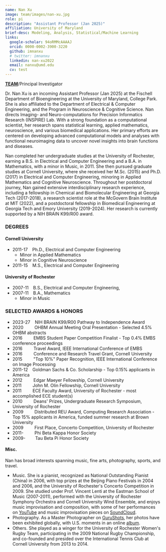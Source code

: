 ```yaml
---
name: Nan Xu
image: team/images/nan-xu.jpg
role: pi
description: "Assistant Professor (Jan 2025)"
affiliation: University of Maryland
brief-desc: Modeling, Analysis, Statistical/Machine Learning
links:
  google-scholar: 94oRMMcAAAAJ
  orcid: 0000-0002-3900-3220
  github: imnanxu
  # twitter: imnanxu
  linkedin: nan-xu2022  
  email: nanxu@umd.edu
  cv: test
---
```

[**TEAM**](/team/)/Principal Investigator

Dr. Nan Xu is an incoming Assistant Professor (Jan 2025) at the Fischell Department of Bioengineering at the University of Maryland, College Park. She is also affiliated to the Department of Electrical & Computer Engineering, and the Program in Neuroscience & Cognitive Science. Nan directs Imaging- and Neuro-computations for Precision Informatics Research (INSPIRE) Lab. With a strong foundation as a computational scientist, her research spans statistical learning, applied mathematics, neuroscience, and various biomedical applications. Her primary efforts are centered on developing advanced computational models and analyses with functional neuroimaging data to uncover novel insights into brain functions and diseases. 

Nan completed her undergraduate studies at the University of Rochester, earning a B.S. in Electrical and Computer Engineering and a B.A. in Mathematics, with a minor in Music, in 2011. She then pursued graduate studies at Cornell University, where she received her M.Sc. (2015) and Ph.D. (2017) in Electrical and Computer Engineering, minoring in Applied Mathematics and Cognitive Neuroscience. Throughout her postdoctoral journey, Nan gained extensive interdisciplinary research experience, including a fellowship in Chemical and Biomolecular Engineering at Georgia Tech (2017-2018), a research scientist role at the McGovern Brain Institute at MIT (2022), and a postdoctoral fellowship in Biomedical Engineering at Georgia Tech and Emory University (2019-2024). Her research is currently supported by a NIH BRAIN K99/R00 award.

### DEGREES
#### Cornell University 
- 2011-17	&ensp; Ph.D., Electrical and Computer Engineering
  - Minor in Applied Mathematics
  - Minor in Cognitive Neuroscience
- 2011-15 &ensp; M.S., Electrical and Computer Engineering

#### University of Rochester 
- 2007-11	&ensp;  B.S., Electrical and Computer Engineering, 	
- 2007-11	&ensp;  B.A., Mathematics	
  - Minor in Music

### SELECTED AWARDS & HONORS
- 2023-27 &ensp; NIH BRAIN K99/R00 Pathway to Independence Award
- 2020 &emsp;&emsp; OHBM Annual Meeting Oral Presentation - Selected 4.5% OHBM abstracts
- 2016 &emsp;&emsp; EMBS Student Paper Competition Finalist - Top 0.4% EMBS conference proceedings
- 2016 &emsp;&emsp; Travel Award, IEEE International Conference of EMBS
- 2016 &emsp;&emsp; Conference and Research Travel Grant, Cornell University
- 2015 &emsp;&emsp; "Top 10%" Paper Recognition, IEEE International Conference on Image Processing 
- 2011-12  &ensp;   Goldman Sachs & Co. Scholarship - Top 0.15% applicants in America
- 2012 &emsp;&emsp; Edgar Maeyer Fellowship, Cornell University
- 2011 &emsp;&emsp; John M. Olin Fellowship, Cornell University 
- 2011 &emsp;&emsp; ECE Faculty Award, University of Rochester - most accomplished ECE student(s)
- 2010 &emsp;&emsp; Deans' Prizes, Undergraduate Research Symposium, University of Rochester
- 2009 &emsp;&emsp; Distributed REU Award, Computing Research Association - Top 15% applicants in America, funded summer research at Brown University
- 2009 &emsp;&emsp; First Place, Concerto Competition, University of Rochester 
- 2011- &emsp;&emsp; Phi Beta Kappa Honor Society
- 2009- &emsp;&emsp;Tau Beta Pi Honor Society

#### Misc.
 Nan has broad interests spanning music, fine arts, photography, sports, and travel. 

- Music. She is a pianist, recognized as National Outstanding Pianist (China) in 2006, with top prizes at the Beijing Piano Festivals in 2004 and 2006, and the University of Rochester's Concerto Competition in 2009. She studied under Prof. Vincent Lenti at the Eastman School of Music (2007-2011), performed with the University of Rochester Symphony Orchestra and Cornell University Wind Ensemble, and enjoys music improvisation and composition, with some of her performances on [YouTube](https://www.youtube.com/watch?v=KgcuJSqEkYk) and music improvisation pieces on [SoundCloud](https://soundcloud.com/xu-nan-47854440).
- Photography. As a Master Photographer on [GuruShots](https://gurushots.com/xiaonan.nxu/photos), her photos have been exhibited globally, with U.S. moments in an online [album](https://imnanxu.wixsite.com/west-coast-usa). 
- Others. She played as a winger for the University of Rochester Women's Rugby Team, participating in the 2009 National Rugby Championship, and co-founded and presided over the International Tennis Club at Cornell University from 2013 to 2014.
